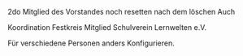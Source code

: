 2do
Mitglied des Vorstandes noch resetten nach dem löschen
Auch 

Koordination Festkreis
Mitglied Schulverein Lernwelten e.V.

Für verschiedene Personen anders Konfigurieren.
